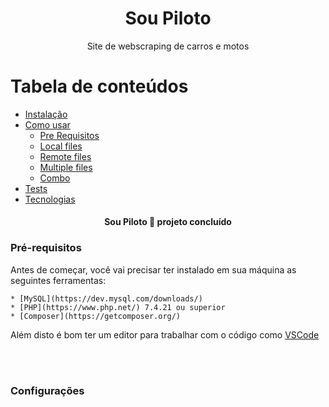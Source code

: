 <h1 align="center">Sou Piloto</h1>
<p align="center">Site de webscraping de carros e motos</p>


Tabela de conteúdos
=================
<!--ts-->
   * [Instalação](#instalacao)
   * [Como usar](#como-usar)
      * [Pre Requisitos](#pre-requisitos)
      * [Local files](#local-files)
      * [Remote files](#remote-files)
      * [Multiple files](#multiple-files)
      * [Combo](#combo)
   * [Tests](#testes)
   * [Tecnologias](#tecnologias)
<!--te-->


<h4 align="center"> 
	Sou Piloto 🚀 projeto concluído
</h4>

### Pré-requisitos

Antes de começar, você vai precisar ter instalado em sua máquina as seguintes ferramentas:

<!-- ts -->
	* [MySQL](https://dev.mysql.com/downloads/)
	* [PHP](https://www.php.net/) 7.4.21 ou superior
	* [Composer](https://getcomposer.org/)

<!-- te -->
Além disto é bom ter um editor para trabalhar com o código como [VSCode](https://code.visualstudio.com/)

<br>
<br>

### Configurações


